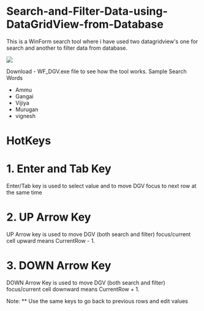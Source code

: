 # Search-and-Filter-Data-using-DataGridView-from-Database
This is a WinForm search tool where i have used two datagridview's one for search and another to filter data from database. 

![ ](https://github.com/KungumaGangai/Search-and-Filter-Data-using-DataGridView-from-Database/tree/master/img/dgv.gif "DGV tool")

Download - WF_DGV.exe file to see how the tool works.
Sample Search Words
  - Ammu
  - Gangai
  - Vijiya
  - Murugan
  - vignesh
  
  # HotKeys
  # 1. Enter and Tab Key
  Enter/Tab key is used to select value and to move DGV focus to next row at the same time
  
  # 2. UP Arrow Key
  UP Arrow key is used to move DGV (both search and filter) focus/current cell upward means CurrentRow - 1.
  
  # 3. DOWN Arrow Key
  DOWN Arrow Key is used to move DGV (both search and filter) focus/current cell downward means CurrentRow + 1.
  


Note:
** Use the same keys to go back to previous rows and edit values
